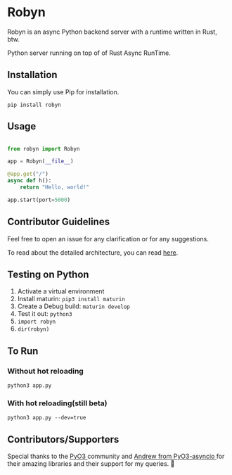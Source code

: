 # Robyn

Robyn is an async Python backend server with a runtime written in Rust, btw.

Python server running on top of of Rust Async RunTime.

## Installation

You can simply use Pip for installation.

```
pip install robyn
```

## Usage

```python

from robyn import Robyn

app = Robyn(__file__)

@app.get("/")
async def h():
    return "Hello, world!"

app.start(port=5000)

```

## Contributor Guidelines

Feel free to open an issue for any clarification or for any suggestions.

To read about the detailed architecture, you can read [here](https://sansyrox.github.io/robyn/#/architecture).

## Testing on Python

1. Activate a virtual environment
2. Install maturin: `pip3 install maturin`
3. Create a Debug build: `maturin develop`
4. Test it out: `python3`
5. `import robyn`
6. `dir(robyn)`

## To Run

### Without hot reloading
`python3 app.py`

### With hot reloading(still beta)
`python3 app.py --dev=true`


## Contributors/Supporters

Special thanks to the [ PyO3 ](https://pyo3.rs/v0.13.2/) community and [ Andrew from PyO3-asyncio ](awestlake87/pyo3-asyncio) for their amazing libraries and their support for my queries. 💖
